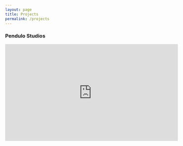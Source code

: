 ```yaml
---
layout: page
title: Projects
permalink: /projects
---
```


### Pendulo Studios

<iframe width="560" height="315" src="https://www.youtube.com/embed/BBWabs1sy8U" title="YouTube video player" frameborder="0" allow="accelerometer; autoplay; clipboard-write; encrypted-media; gyroscope; picture-in-picture; web-share" allowfullscreen></iframe>




